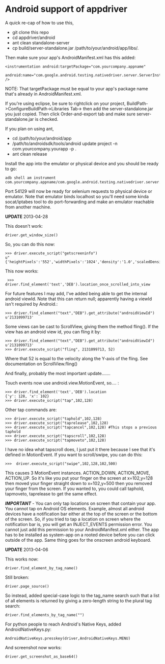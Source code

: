 Android support of appdriver
=

A quick re-cap of how to use this,
- git clone this repo
- cd appdriver/android
- ant clean standalone-server
- cp build/server-standalone.jar /path/to/your/android/app/libs/.

Then make sure your app's AndroidManifest.xml has this added:

    <instrumentation android:targetPackage="com.yourcompany.appname"
           android:name="com.google.android.testing.nativedriver.server.ServerInstrumentation" />
    

NOTE: That targetPackage must be equal to your app's package name that's already in AndroidManifest.xml.

If you're using eclipse, be sure to rightclick on your project, BuildPath->ConfigureBuildPath->Libraries Tab-> then add the server-standalone.jar you just copied. Then click Order-and-export tab and make sure server-standalone.jar is checked.

If you plan on using ant,
- cd /path/to/your/android/app
- /path/to/androidsdk/tools/android update project -n com.yourcompany.yourapp -p .
- ant clean release

Install the app into the emulator or physical device and you should be ready to go:

    adb shell am instrument com.yourcompany.appname/com.google.android.testing.nativedriver.server.ServerInstrumentation

Port 54129 will now be ready for selenium requests to physical device or emulator. Note that emulator binds
localhost so you'll need some kinda socat/iptabes tool to do port-forwarding and make an emulator reachable from another machine.

__UPDATE__ 2013-04-28

This doesn't work:
    
    driver.get_window_size()
 
So, you can do this now:

    >>> driver.execute_script("getscreeninfo")
    u"{'heightPixels':'552','widthPixels':'1024','density':'1.0','scaledDensity':'1.0','xdpi':'164.61772','ydpi':'165.65218'}"


This now works:

     >>> driver.find_element('text','DEB').location_once_scrolled_into_view

For future features I may add, I've added being able to get the internal android viewId. Note that this can return null; apparently having a viewId isn't required by Android.:

    >>> driver.find_element("text","DEB").get_attribute("androidViewId")
    u'2131099713'

Some views can be cast to ScrollView, giving them the method fling(). If the view has an android view id, you can fling it by:

    >>> driver.find_element("text","DEB").get_attribute("androidViewId")
    u'2131099713'
    >>> driver.execute_script("fling", 2131099713, 52)
   
Where that 52 is equal to the velocity along the Y-axis of the fling. See documentation on ScrollView.fling()


And finally, probably the most important update.......

Touch events now use android.view.MotionEvent, so.... :

    >>> driver.find_element('text','DEB').location
    {'y': 128, 'x': 102}
    >>> driver.execute_script("tap",102,128)

Other tap commands are:

    >>> driver.execute_script("taphold",102,128)
    >>> driver.execute_script("taprelease",102,128)
    >>> driver.execute_script("tapcancel",102,128) #This stops a previous taphold
    >>> driver.execute_script("tapscroll",102,128)
    >>> driver.execute_script("tapmoveto",102,128)

I have no idea what tapscroll does, I just put it there because I see that it's defined in MotionEvent. If you want to scroll/swipe, you can do this:

    >>>  driver.execute_script("swipe",102,128,102,500)
This causes 3 MotionEvent instances. ACTION\_DOWN, ACTION\_MOVE, ACTION\_UP. So it's like you put your finger on the screen at x=102,y=128 then moved your finger straight down to x=102,y=500 then you removed your finger from the screen. If you wanted to, you could call taphold, tapmoveto, taprelease to get the same effect.

__*IMPORTANT*__ - You can only tap locations on screen that contain your app. You cannot tap on Android OS elements. Example, almost all android devices have a notification bar either at the top of the screen or the bottom of the screen. So, if you tried to tap a location on screen where the notification bar is, you will get an INJECT_EVENTS permission error. You cannot just add this permission to your AndroidManifest.xml either. The app has to be installed as system-app on a rooted device before you can click outside of the app. Same thing goes for the onscreen android keyboard.



__UPDATE__ 2013-04-06

This works now:

    driver.find_element_by_tag_name()


Still broken:

    driver.page_source()

So instead, added special-case logic to the tag_name search such that a list of all elements is returned by giving a zero-length string to the plural tag search:

    driver.find_elements_by_tag_name("")

For python people to reach Android's Native Keys, added AndroidNativeKeys.py:

    AndroidNativeKeys.presskey(driver,AndroidNativeKeys.MENU)



And screenshot now works:

    driver.get_screenshot_as_base64()

